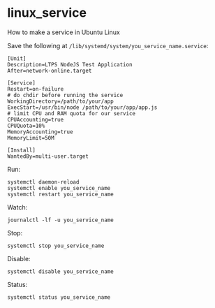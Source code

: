 # linux_service
How to make a service in Ubuntu Linux


Save the following at `/lib/systemd/system/you_service_name.service`:
```
[Unit]
Description=LTPS NodeJS Test Application
After=network-online.target

[Service]
Restart=on-failure
# do chdir before running the service
WorkingDirectory=/path/to/your/app
ExecStart=/usr/bin/node /path/to/your/app/app.js
# limit CPU and RAM quota for our service
CPUAccounting=true
CPUQuota=10%
MemoryAccounting=true
MemoryLimit=50M

[Install]
WantedBy=multi-user.target
```

Run:
```
systemctl daemon-reload
systemctl enable you_service_name
systemctl restart you_service_name
```

Watch:
```
journalctl -lf -u you_service_name
```

Stop:
```
systemctl stop you_service_name
```

Disable:
```
systemctl disable you_service_name
```

Status:
```
systemctl status you_service_name
```

